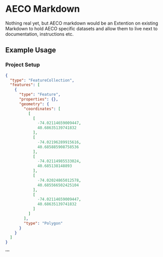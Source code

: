 # AECO Markdown
Nothing real yet, but AECO markdown would be an Extention on existing Markdown to hold AECO specific datasets and allow them to live next to documentation, instructions etc.

## Example Usage

### Project Setup

```geojson
{
  "type": "FeatureCollection",
  "features": [
    {
      "type": "Feature",
      "properties": {},
      "geometry": {
        "coordinates": [
          [
            [
              -74.02114659009447,
              40.68635139741832
            ],
            [
              -74.02196289915616,
              40.685885908758536
            ],
            [
              -74.02114985533024,
              40.685138148893
            ],
            [
              -74.02024865012578,
              40.685566502425104
            ],
            [
              -74.02114659009447,
              40.68635139741832
            ]
          ]
        ],
        "type": "Polygon"
      }
    }
  ]
}
```




'''